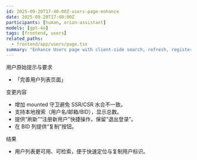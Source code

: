 ```yaml
---
id: 2025-09-20T17-40-00Z-users-page-enhance
date: 2025-09-20T17:40:00Z
participants: [human, orion-assistant]
models: [gpt-4o]
tags: [frontend, users]
related_paths:
  - frontend/app/users/page.tsx
summary: "Enhance Users page with client-side search, refresh, register shortcut, copy BID, and hydration-safe mount guard."
---
```


用户原始提示与要求
- 「完善用户列表页面」

变更内容
- 增加 mounted 守卫避免 SSR/CSR 水合不一致。
- 支持本地搜索（用户名/邮箱/BID），显示总数。
- 提供“刷新”“注册新用户”快捷操作，保留“退出登录”。
- 在 BID 列提供“复制”按钮。

结果
- 用户列表更可用、可检索，便于快速定位与复制用户标识。
